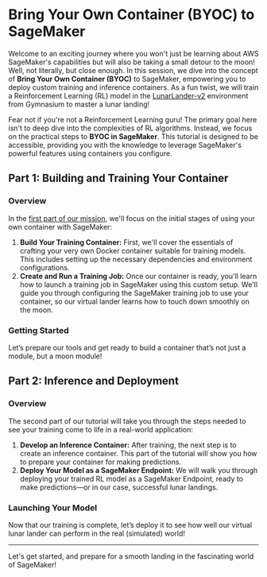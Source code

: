 # Bring Your Own Container (BYOC) to SageMaker

Welcome to an exciting journey where you won't just be learning about AWS SageMaker's capabilities but will also be taking a small detour to the moon! Well, not literally, but close enough. In this session, we dive into the concept of **Bring Your Own Container (BYOC)** to SageMaker, empowering you to deploy custom training and inference containers. As a fun twist, we will train a Reinforcement Learning (RL) model in the [LunarLander-v2](https://www.gymlibrary.dev/environments/box2d/lunar_lander/) environment from Gymnasium to master a lunar landing!

Fear not if you're not a Reinforcement Learning guru! The primary goal here isn't to deep dive into the complexities of RL algorithms. Instead, we focus on the practical steps to **BYOC in SageMaker**. This tutorial is designed to be accessible, providing you with the knowledge to leverage SageMaker's powerful features using containers you configure.

## Part 1: Building and Training Your Container

### Overview

In the [first part of our mission](01_build_and_train.ipynb), we'll focus on the initial stages of using your own container with SageMaker:

1. **Build Your Training Container:** First, we'll cover the essentials of crafting your very own Docker container suitable for training models. This includes setting up the necessary dependencies and environment configurations.
2. **Create and Run a Training Job:** Once our container is ready, you'll learn how to launch a training job in SageMaker using this custom setup. We'll guide you through configuring the SageMaker training job to use your container, so our virtual lander learns how to touch down smoothly on the moon.

### Getting Started

Let’s prepare our tools and get ready to build a container that’s not just a module, but a moon module!

## Part 2: Inference and Deployment

### Overview

The second part of our tutorial will take you through the steps needed to see your training come to life in a real-world application:

1. **Develop an Inference Container:** After training, the next step is to create an inference container. This part of the tutorial will show you how to prepare your container for making predictions.
2. **Deploy Your Model as a SageMaker Endpoint:** We will walk you through deploying your trained RL model as a SageMaker Endpoint, ready to make predictions—or in our case, successful lunar landings.

### Launching Your Model

Now that our training is complete, let’s deploy it to see how well our virtual lunar lander can perform in the real (simulated) world!

---

Let's get started, and prepare for a smooth landing in the fascinating world of SageMaker!
